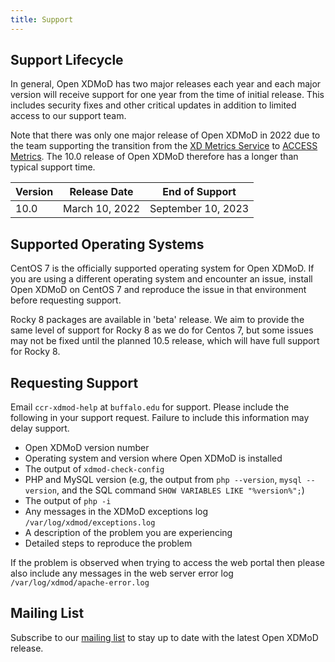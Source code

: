 ```yaml
---
title: Support
---
```


Support Lifecycle
-----------------

In general, Open XDMoD has two major releases each year and each major version will receive support
 for one year from the time of initial release.  This includes security fixes and other critical updates in
addition to limited access to our support team.

Note that there was only one major release of Open XDMoD in 2022 due to the team supporting the
transition from the [XD Metrics Service](https://www.nsf.gov/awardsearch/showAward?AWD_ID=1445806)
 to [ACCESS Metrics](https://metrics.access-ci.org). The 10.0 release of
Open XDMoD therefore has a longer than typical support time.

| Version | Release Date       | End of Support     |
| ------- | ------------------ | ------------------ |
| 10.0    | March 10, 2022     | September 10, 2023     |

Supported Operating Systems
---------------------------

CentOS 7 is the officially supported operating system for Open XDMoD.  If you
are using a different operating system and encounter an issue, install Open
XDMoD on CentOS 7 and reproduce the issue in that environment before requesting
support.

Rocky 8 packages are available in 'beta' release.  We aim to provide the same level
 of support for Rocky 8 as we do for Centos 7, but some issues may not be fixed until
the planned 10.5 release, which will have full support for Rocky 8.

Requesting Support
------------------

Email `ccr-xdmod-help` at `buffalo.edu` for support.  Please include the following in your support request. Failure to include this information may delay support.

- Open XDMoD version number
- Operating system and version where Open XDMoD is installed
- The output of `xdmod-check-config`
- PHP and MySQL version (e.g, the output from `php --version`, `mysql --version`, and the SQL command `SHOW VARIABLES LIKE "%version%";`)
- The output of `php -i`
- Any messages in the XDMoD exceptions log `/var/log/xdmod/exceptions.log`
- A description of the problem you are experiencing
- Detailed steps to reproduce the problem

If the problem is observed when trying to access the web portal then please also include any
messages in the web server error log `/var/log/xdmod/apache-error.log`

Mailing List
------------

Subscribe to our [mailing list][listserv] to stay up to date with the
latest Open XDMoD release.

[listserv]: http://listserv.buffalo.edu/cgi-bin/wa?SUBED1=ccr-xdmod-list&A=1
